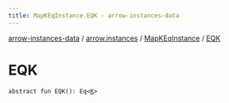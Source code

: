 ```yaml
---
title: MapKEqInstance.EQK - arrow-instances-data
---
```


[arrow-instances-data](../../index.html) / [arrow.instances](../index.html) / [MapKEqInstance](index.html) / [EQK](./-e-q-k.html)

# EQK

`abstract fun EQK(): Eq<`[`K`](index.html#K)`>`